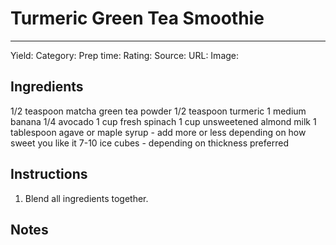 # Turmeric Green Tea Smoothie
---
Yield:
Category:
Prep time:
Rating:
Source:
URL:
Image: 

## Ingredients
1/2 teaspoon matcha green tea powder
1/2 teaspoon turmeric
1 medium banana
1/4 avocado
1 cup fresh spinach
1 cup unsweetened almond milk
1 tablespoon agave or maple syrup - add more or less depending on how sweet you like it
7-10 ice cubes - depending on thickness preferred

## Instructions
1. Blend all ingredients together.

## Notes

